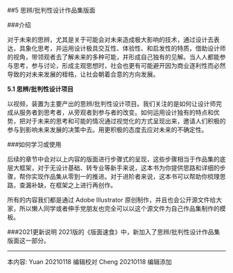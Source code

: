##5 思辨/批判性设计作品集版面

###介绍

对于未来的思辨，尤其是关于可能会对未来造成极大影响的技术，通过设计去表达，具象化思考，并运用设计极具交互性、体验性、和启发性的特质，借助设计师的视角，带领观者去了解未来的多种可能，并形成自己独有的见解。当人人都能参与思考，参与讨论，形成主观思想时，社会也更有可能避开因为商业逐利性而必然导致的对未来发展的桎梏，让社会朝着合意的方向发展。

**5.1 思辨/批判性设计项目**

以视频，装置为主要产出的思辨/批判性设计项目。我们关注的是如何让设计师完成从服务者到思考者，从旁观者到参与者的改变。如何运用设计独有的特点和优势，把对于未来的思考和可能的情况通过视觉化的方式呈现出来，邀请人们积极的参与到影响未来发展的决策中去。用更积极的态度去应对未来的不确定性。

###如何学习或使用

后续的章节中会对以上内容的版面进行步骤式的呈现，这些步骤相当于作品集的底层大框架，对于无设计基础、转专业等新手来说，这本书为你提供思路和详细的步骤，帮你实现作品集从零到一的推进。对于进阶者来说，这本书可以帮助你梳理思路，查漏补缺，在框架之上进行再创作。

所有的内容我们都是通过 Adobe Illustrator 原创制作，并且也会公开源文件给大家，所以懒人同学或者伸手党朋友也完全可以以这个源文件为自己作品集制作的模板。

###2021更新说明
2021版的《版面速食》中，新加入了思辨/批判性设计作品集版面这一部分。

---
本内容:
Yuan 20210118 编辑校对
Cheng 20210118 编辑添加
